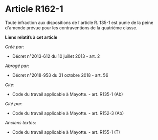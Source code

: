 # Article R162-1

Toute infraction aux dispositions de l'article R. 135-1 est punie de la peine d'amende prévue pour les contraventions de la
quatrième classe.

**Liens relatifs à cet article**

_Créé par_:

  - Décret n°2013-612 du 10 juillet 2013 - art. 2

_Abrogé par_:

  - Décret n°2018-953 du 31 octobre 2018 - art. 56

_Cite_:

  - Code du travail applicable à Mayotte. - art. R135-1 (Ab)

_Cité par_:

  - Code du travail applicable à Mayotte. - art. R152-3 (Ab)

_Anciens textes_:

  - Code du travail applicable à Mayotte. - art. R155-1 (T)
